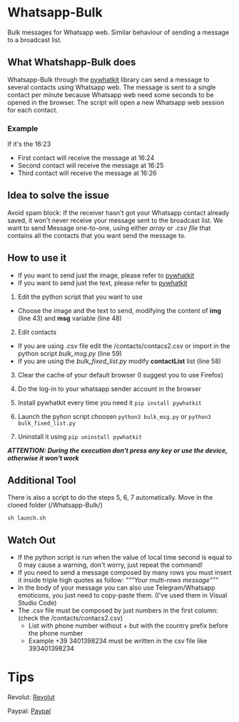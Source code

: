 # Whatsapp-Bulk
Bulk messages for Whatsapp web. Similar behaviour of sending a message to a broadcast list.

## What Whatshapp-Bulk does
Whatsapp-Bulk through the [pywhatkit](https://pypi.org/project/pywhatkit/) library can send a message to several contacts using Whatsapp web.
The message is sent to a single contact per minute because Whatsapp web need some seconds to be opened in the browser.
The script will open a new Whatsapp web session for each contact.

### Example
If it's the 16:23
- First contact will receive the message at 16:24
- Second contact will receive the message at 16:25
- Third contact will receive the message at 16:26

## Idea to solve the issue
Avoid spam block: If the receiver hasn't got your Whatsapp contact already saved, it won't never receive your message sent to the broadcast list.
We want to send Message one-to-one, using either _array_ or _.csv file_ that contains all the contacts that you want send the message to. 

## How to use it
- If you want to send just the image, please refer to [pywhatkit](https://pypi.org/project/pywhatkit/)
- If you want to send just the text, please refer to [pywhatkit](https://pypi.org/project/pywhatkit/)

1) Edit the python script that you want to use
  - Choose the image and the text to send, modifying the content of **img** (line 43) and **msg** variable (line 48)

2) Edit contacts
  - If you are using .csv file edit the /contacts/contacs2.csv or import in the python script *bulk_msg.py* (line 59)
  - If you are using the *bulk_fixed_list.py* modify **contactList** list (line 58)

3) Clear the cache of your default browser (I suggest you to use Firefox)

4) Do the log-in to your whatsapp sender account in the browser

5) Install pywhatkit every time you need it
```pip install pywhatkit```
  
6) Launch the pyhon script choosen
```python3 bulk_msg.py```
or
```python3 bulk_fixed_list.py```
  
7) Uninstall it using
```pip uninstall pywhatkit```
  
***ATTENTION: During the execution don't press any key or use the device, otherwise it won't work***

## Additional Tool
There is also a script to do the steps 5, 6, 7 automatically.
Move in the cloned folder (/Whatsapp-Bulk/)

```sh launch.sh```

## Watch Out
- If the python script is run when the value of local time second is equal to 0 may cause a warning, don't worry, just repeat the command!
- If you need to send a message composed by many rows you must insert it inside triple high quotes as follow: _"""Your multi-rows message"""_
- In the body of your message you can also use Telegram/Whatsapp emoticons, you just need to copy-paste them. (I've used them in Visual Studio Code)
- The .csv file must be composed by just numbers in the first column: (check the /contacts/contacs2.csv)
  - List with phone number without + but with the country prefix before the phone number
  - Example +39 3401398234 must be written in the csv file like 393401398234

# Tips
Revolut:
[Revolut](https://revolut.me/mattiaw7o9)

Paypal:
[Paypal](https://www.paypal.me/mattiameneghin)
